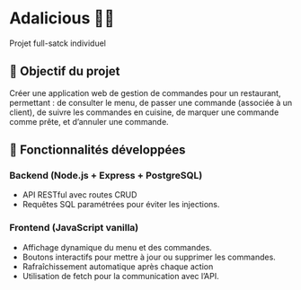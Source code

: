 # Adalicious 👩‍🍳
Projet full-satck individuel 
## 🎯 Objectif du projet
Créer une application web de gestion de commandes pour un restaurant, permettant :
de consulter le menu,
de passer une commande (associée à un client),
de suivre les commandes en cuisine,
de marquer une commande comme prête,
et d’annuler une commande.
## 🔑 Fonctionnalités développées
### Backend (Node.js + Express + PostgreSQL)
- API RESTful avec routes CRUD
- Requêtes SQL paramétrées pour éviter les injections.
### Frontend (JavaScript vanilla)
- Affichage dynamique du menu et des commandes.
- Boutons interactifs pour mettre à jour ou supprimer les commandes.
- Rafraîchissement automatique après chaque action 
- Utilisation de fetch pour la communication avec l’API.




